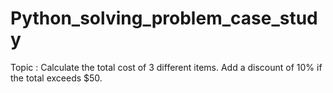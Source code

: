 # Python_solving_problem_case_study
Topic : Calculate the total cost of 3 different items. Add a discount of 10% if the total exceeds $50.
